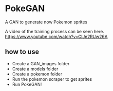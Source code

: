 # PokeGAN
A GAN to generate now Pokemon sprites

A video of the training process can be seen here.
https://www.youtube.com/watch?v=ClJe2RUw26A

## how to use ##
- Create a GAN_images folder
- Create a models folder
- Create a pokemon folder
- Run the pokemon scraper to get sprites 
- Run PokeGAN! 
